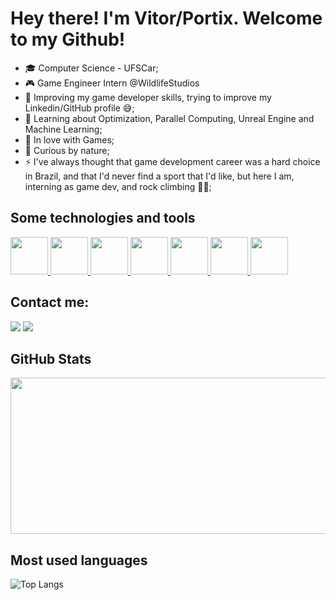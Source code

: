 # Hey there! I'm Vitor/Portix. Welcome to my Github!  

- 🎓 Computer Science - UFSCar;
- 🎮 Game Engineer Intern @WildlifeStudios
- 🔦 Improving my game developer skills, trying to improve my Linkedin/GitHub profile 😅;
- 🌱 Learning about Optimization, Parallel Computing, Unreal Engine and Machine Learning;
- 🤩 In love with Games;
- 🤔 Curious by nature;
- ⚡ I've always thought that game development career was a hard choice in Brazil, and that I'd never find a sport that I'd like, but here I am, interning as game dev, and rock climbing 🧗‍♂️;

## Some technologies and tools
<div >
  <a href="https://www.unity.com" target="_blank">
  <img src="https://cdn.jsdelivr.net/gh/devicons/devicon/icons/unity/unity-original.svg" width= "60px"/> 
 </a>
  <a href="https://learn.microsoft.com/pt-br/dotnet/csharp/" target="_blank">
    <img src="https://cdn.jsdelivr.net/gh/devicons/devicon/icons/csharp/csharp-original.svg" width="60px"/>
  </a>
  <a href="https://www.unrealengine.com/en-US" target="_blank">
<img src="https://cdn.jsdelivr.net/gh/devicons/devicon/icons/unrealengine/unrealengine-original.svg" width= "60px"/>
 </a>
   <a href="https://learn.microsoft.com/pt-br/cpp/cpp/?view=msvc-170" target="_blank">
<img src="https://cdn.jsdelivr.net/gh/devicons/devicon/icons/cplusplus/cplusplus-original.svg"  width= "60px" />
 </a>
    <a href="https://www.javascript.com" target="_blank">
<img src="https://cdn.jsdelivr.net/gh/devicons/devicon/icons/javascript/javascript-plain.svg"  width= "60px" />
 </a>
   <a href="https://git-scm.com/" target="_blank">
<img src="https://cdn.jsdelivr.net/gh/devicons/devicon/icons/git/git-original.svg"  width= "60px" />
 </a>
 <a href="https://git-scm.com/" target="_blank">
<img src="https://cdn.jsdelivr.net/gh/devicons/devicon/icons/trello/trello-plain-wordmark.svg"  width= "60px" />
 </a>
 
 
</div>

## Contact me:

<div>
<a href = "mailto:vitor_m_silva@outlook.com"><img src="https://img.shields.io/badge/Gmail-D14836?style=for-the-badge&logo=gmail&logoColor=white" target="_blank"></a>
<a href="https://www.linkedin.com/in/vitor-matheus-da-silva//" target="_blank"><img src="https://img.shields.io/badge/-LinkedIn-%230077B5?style=for-the-badge&logo=linkedin&logoColor=white" target="_blank"></a>  
</div>

## GitHub Stats

<img height="180em" src="https://github-readme-stats-sigma-five.vercel.app/api?username=Portix-S&bg_color=30,e96443,904e95&title_color=fff&text_color=fff" style="width: 600px; height: 250px;"/>

## Most used languages

![Top Langs](https://github-readme-stats.vercel.app/api/top-langs/?username=Portix-S&layout=compact)
